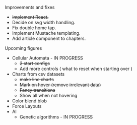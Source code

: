 Improvements and fixes
- ~~Implement React.~~
- Decide on svg width handling.
- Fix double home tap.
- Implement Mustache templating.
- Add article component to chapters.

Upcoming figures
- Cellular Automata - IN PROGRESS
  - ~~2 start configs~~
  - Add more controls ( what to reset when starting over )
- Charts from csv datasets
  - ~~make line charts~~
  - ~~Mark on hover (remove irrelevant data)~~
  - ~~Fancy transitions~~
  - Show all when not hovering
- Color blend blob
- Force Layouts
- AI
  - Genetic algorithms - IN PROGRESS
